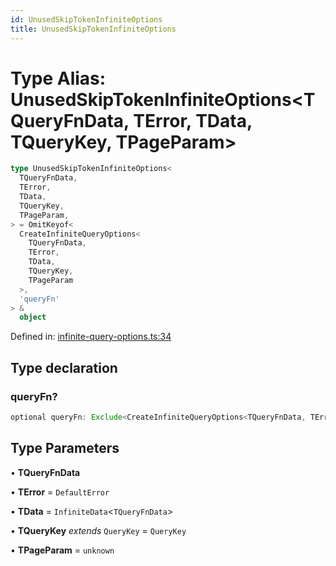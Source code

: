 ```yaml
---
id: UnusedSkipTokenInfiniteOptions
title: UnusedSkipTokenInfiniteOptions
---
```


<!-- DO NOT EDIT: this page is autogenerated from the type comments -->

# Type Alias: UnusedSkipTokenInfiniteOptions\<TQueryFnData, TError, TData, TQueryKey, TPageParam\>

```ts
type UnusedSkipTokenInfiniteOptions<
  TQueryFnData,
  TError,
  TData,
  TQueryKey,
  TPageParam,
> = OmitKeyof<
  CreateInfiniteQueryOptions<
    TQueryFnData,
    TError,
    TData,
    TQueryKey,
    TPageParam
  >,
  'queryFn'
> &
  object
```

Defined in: [infinite-query-options.ts:34](https://github.com/TanStack/query/blob/main/packages/angular-query-experimental/src/infinite-query-options.ts#L34)

## Type declaration

### queryFn?

```ts
optional queryFn: Exclude<CreateInfiniteQueryOptions<TQueryFnData, TError, TData, TQueryKey, TPageParam>["queryFn"], SkipToken | undefined>;
```

## Type Parameters

• **TQueryFnData**

• **TError** = `DefaultError`

• **TData** = `InfiniteData`\<`TQueryFnData`\>

• **TQueryKey** _extends_ `QueryKey` = `QueryKey`

• **TPageParam** = `unknown`
